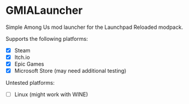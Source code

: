 # GMIALauncher

Simple Among Us mod launcher for the Launchpad Reloaded modpack.

Supports the following platforms:
- [x] Steam
- [x] Itch.io
- [x] Epic Games
- [x] Microsoft Store (may need additional testing) 

Untested platforms:
- [ ] Linux (might work with WINE)
